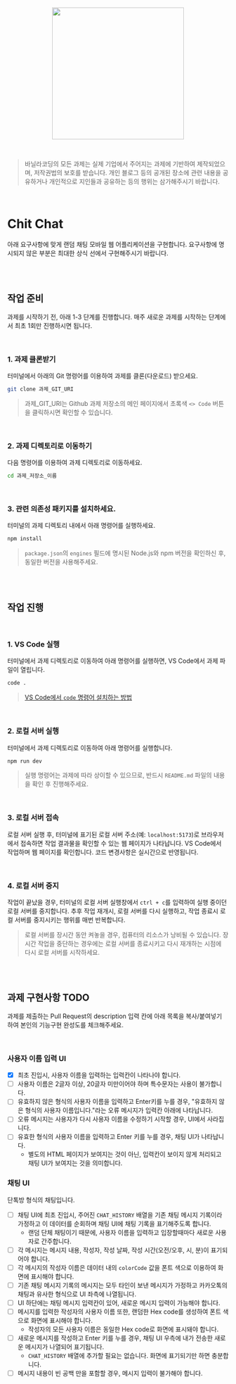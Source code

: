 <br>

<p align="center">
  <img src="/src/assets/vaco.png"  width="300">
</p>

<br>

> 바닐라코딩의 모든 과제는 실제 기업에서 주어지는 과제에 기반하여 제작되었으며, 저작권법의 보호를 받습니다. 개인 블로그 등의 공개된 장소에 관련 내용을 공유하거나 개인적으로 지인들과 공유하는 등의 행위는 삼가해주시기 바랍니다.

<br>

# Chit Chat

아래 요구사항에 맞게 랜덤 채팅 모바일 웹 어플리케이션을 구현합니다. 요구사항에 명시되지 않은 부분은 최대한 상식 선에서 구현해주시기 바랍니다.

<br>
<br>

## 작업 준비

과제를 시작하기 전, 아래 1-3 단계를 진행합니다. 매주 새로운 과제를 시작하는 단계에서 최초 1회만 진행하시면 됩니다.

<br>

### 1. 과제 클론받기

터미널에서 아래의 Git 명령어를 이용하여 과제를 클론(다운로드) 받으세요.

```sh
git clone 과제_GIT_URI
```

> 과제\_GIT_URI는 Github 과제 저장소의 메인 페이지에서 초록색 `<> Code` 버튼을 클릭하시면 확인할 수 있습니다.

<br>

### 2. 과제 디렉토리로 이동하기

다음 명령어를 이용하여 과제 디렉토리로 이동하세요.

```sh
cd 과제_저장소_이름
```

<br>

### 3. 관련 의존성 패키지를 설치하세요.

터미널의 과제 디렉토리 내에서 아래 명령어를 실행하세요.

```sh
npm install
```

> `package.json`의 `engines` 필드에 명시된 Node.js와 npm 버전을 확인하신 후, 동일한 버전을 사용해주세요.

<br>
<br>

## 작업 진행

<br>

### 1. VS Code 실행

터미널에서 과제 디렉토리로 이동하여 아래 명령어를 실행하면, VS Code에서 과제 파일이 열립니다.

```sh
code .
```

> [VS Code에서 `code` 명령어 설치하는 방법](https://code.visualstudio.com/docs/setup/mac#_launching-from-the-command-line)

<br>

### 2. 로컬 서버 실행

터미널에서 과제 디렉토리로 이동하여 아래 명령어를 실행합니다.

```sh
npm run dev
```

> 실행 명령어는 과제에 따라 상이할 수 있으므로, 반드시 `README.md` 파일의 내용을 확인 후 진행해주세요.

<br>

### 3. 로컬 서버 접속

로컬 서버 실행 후, 터미널에 표기된 로컬 서버 주소(예: `localhost:5173`)로 브라우저에서 접속하면 작업 결과물을 확인할 수 있는 웹 페이지가 나타납니다. VS Code에서 작업하며 웹 페이지를 확인합니다. 코드 변경사항은 실시간으로 반영됩니다.

<br>

### 4. 로컬 서버 중지

작업이 끝났을 경우, 터미널의 로컬 서버 실행창에서 `ctrl + c`를 입력하여 실행 중이던 로컬 서버를 중지합니다. 추후 작업 재개시, 로컬 서버를 다시 실행하고, 작업 종료시 로컬 서버를 중지시키는 행위를 매번 반복합니다.

> 로컬 서버를 장시간 동안 켜놓을 경우, 컴퓨터의 리소스가 낭비될 수 있습니다. 장시간 작업을 중단하는 경우에는 로컬 서버를 종료시키고 다시 재개하는 시점에 다시 로컬 서버를 시작하세요.

<br>
<br>

## 과제 구현사항 TODO

과제를 제출하는 Pull Request의 description 입력 칸에 아래 목록을 복사/붙여넣기 하여 본인의 기능구현 완성도를 체크해주세요.

<br>

### 사용자 이름 입력 UI

- [x] 최초 진입시, 사용자 이름을 입력하는 입력칸이 나타나야 합니다.
- [ ] 사용자 이름은 2글자 이상, 20글자 미만이어야 하며 특수문자는 사용이 불가합니다.
- [ ] 유효하지 않은 형식의 사용자 이름을 입력하고 Enter키를 누를 경우, "유효하지 않은 형식의 사용자 이름입니다."라는 오류 메시지가 입력칸 아래에 나타납니다.
- [ ] 오류 메시지는 사용자가 다시 사용자 이름을 수정하기 시작할 경우, UI에서 사라집니다.
- [ ] 유효한 형식의 사용자 이름을 입력하고 Enter 키를 누를 경우, 채팅 UI가 나타납니다.
  - 별도의 HTML 페이지가 보여지는 것이 아닌, 입력칸이 보이지 않게 처리되고 채팅 UI가 보여지는 것을 의미합니다.

### 채팅 UI

단톡방 형식의 채팅입니다.

- [ ] 채팅 UI에 최초 진입시, 주어진 `CHAT_HISTORY` 배열을 기존 채팅 메시지 기록이라 가정하고 이 데이터를 순회하며 채팅 UI에 채팅 기록을 표기해주도록 합니다.
  - 랜덤 단체 채팅이기 때문에, 사용자 이름을 입력하고 입장할때마다 새로운 사용자로 간주합니다.
- [ ] 각 메시지는 메시지 내용, 작성자, 작성 날짜, 작성 시간(오전/오후, 시, 분)이 표기되어야 합니다.
- [ ] 각 메시지의 작성자 이름은 데이터 내의 `colorCode` 값을 폰트 색으로 이용하여 화면에 표시해야 합니다.
- [ ] 기존 채팅 메시지 기록의 메시지는 모두 타인이 보낸 메시지가 가정하고 카카오톡의 채팅과 유사한 형식으로 UI 좌측에 나열됩니다.
- [ ] UI 하단에는 채팅 메시지 입력칸이 있어, 새로운 메시지 입력이 가능해야 합니다.
- [ ] 메시지를 입력한 작성자의 사용자 이름 또한, 랜덤한 Hex code를 생성하여 폰트 색으로 화면에 표시해야 합니다.
  - 작성자의 모든 사용자 이름은 동일한 Hex code로 화면에 표시돼야 합니다.
- [ ] 새로운 메시지를 작성하고 Enter 키를 누를 경우, 채팅 UI 우측에 내가 전송한 새로운 메시지가 나열되어 표기됩니다.
  - `CHAT_HISTORY` 배열에 추가할 필요는 없습니다. 화면에 표기되기만 하면 충분합니다.
- [ ] 메시지 내용이 빈 공백 만을 포함할 경우, 메시지 입력이 불가해야 합니다.
